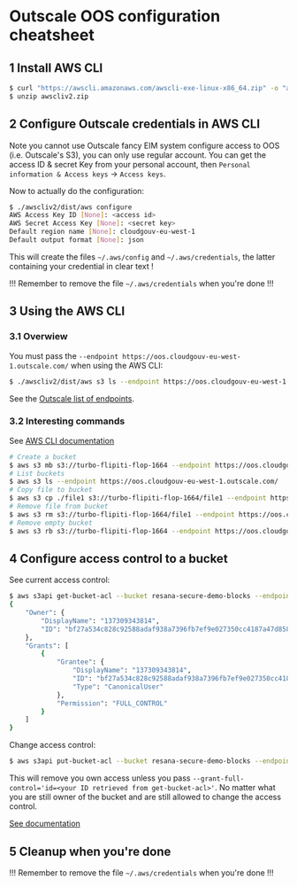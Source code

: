 # Outscale OOS configuration cheatsheet

## 1 Install AWS CLI


```sh
$ curl "https://awscli.amazonaws.com/awscli-exe-linux-x86_64.zip" -o "awscliv2.zip"
$ unzip awscliv2.zip
```

## 2 Configure Outscale credentials in AWS CLI

Note you cannot use Outscale fancy EIM system configure access to OOS (i.e. Outscale's S3), you can only use
regular account.
You can get the access ID & secret Key from your personal account, then `Personal information & Access keys` -> `Access keys`.

Now to actually do the configuration:

```sh
$ ./awscliv2/dist/aws configure
AWS Access Key ID [None]: <access id>
AWS Secret Access Key [None]: <secret key>
Default region name [None]: cloudgouv-eu-west-1
Default output format [None]: json
```

This will create the files `~/.aws/config` and `~/.aws/credentials`, the latter containing your credential in clear text !

!!! Remember to remove the file `~/.aws/credentials` when you're done !!!

## 3 Using the AWS CLI

### 3.1 Overwiew

You must pass the `--endpoint https://oos.cloudgouv-eu-west-1.outscale.com/` when using the AWS CLI:

```sh
$ ./awscliv2/dist/aws s3 ls --endpoint https://oos.cloudgouv-eu-west-1.outscale.com/
```

See the [Outscale list of endpoints](https://docs.outscale.com/fr/userguide/R%C3%A9f%C3%A9rence-des-R%C3%A9gions-endpoints-et-Availability-Zones.html#_outscale_object_storage_oos).

### 3.2 Interesting commands

See [AWS CLI documentation](https://docs.aws.amazon.com/cli/latest/userguide/cli-services-s3-commands.html#using-s3-commands-managing-buckets-creating)

```sh
# Create a bucket
$ aws s3 mb s3://turbo-flipiti-flop-1664 --endpoint https://oos.cloudgouv-eu-west-1.outscale.com/
# List buckets
$ aws s3 ls --endpoint https://oos.cloudgouv-eu-west-1.outscale.com/
# Copy file to bucket
$ aws s3 cp ./file1 s3://turbo-flipiti-flop-1664/file1 --endpoint https://oos.cloudgouv-eu-west-1.outscale.com/
# Remove file from bucket
$ aws s3 rm s3://turbo-flipiti-flop-1664/file1 --endpoint https://oos.cloudgouv-eu-west-1.outscale.com/
# Remove empty bucket
$ aws s3 rb s3://turbo-flipiti-flop-1664 --endpoint https://oos.cloudgouv-eu-west-1.outscale.com/
```

## 4 Configure access control to a bucket

See current access control:

```sh
$ aws s3api get-bucket-acl --bucket resana-secure-demo-blocks --endpoint https://oos.cloudgouv-eu-west-1.outscale.com/
{
    "Owner": {
        "DisplayName": "137309343814",
        "ID": "bf27a534c828c92588adaf938a7396fb7ef9e027350cc4187a47d858c1f460d7"
    },
    "Grants": [
        {
            "Grantee": {
                "DisplayName": "137309343814",
                "ID": "bf27a534c828c92588adaf938a7396fb7ef9e027350cc4187a47d858c1f460d7",
                "Type": "CanonicalUser"
            },
            "Permission": "FULL_CONTROL"
        }
    ]
}
```

Change access control:

```sh
$ aws s3api put-bucket-acl --bucket resana-secure-demo-blocks --endpoint https://oos.cloudgouv-eu-west-1.outscale.com/ --grant-write="emailaddress=name@domain.com"
```

This will remove you own access unless you pass `--grant-full-control='id=<your ID retrieved from get-bucket-acl>'`.
No matter what you are still owner of the bucket and are still allowed to change the access control.

[See documentation](https://docs.outscale.com/fr/userguide/Configurer-l-ACL-d-un-bucket.html)

## 5 Cleanup when you're done

!!! Remember to remove the file `~/.aws/credentials` when you're done !!!
